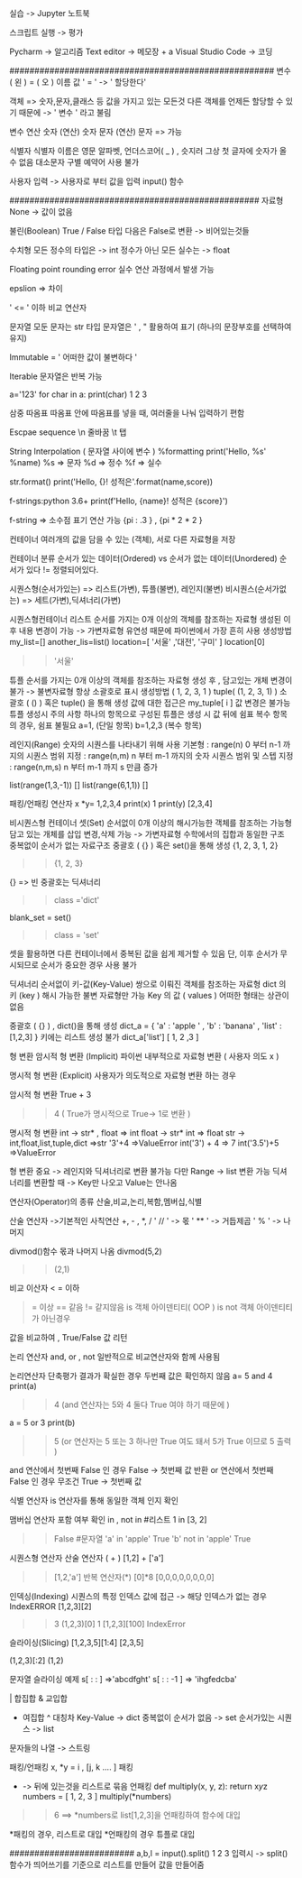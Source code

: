 실습
-> Jupyter 노트북

스크립트 실행
-> 평가

Pycharm -> 알고리즘
Text editor -> 메모장 + a
Visual Studio Code -> 코딩

#####################################################
변수
( 왼 ) = ( 오 )
 이름      값
' = ' -> ' 할당한다'

객체 => 숫자,문자,클래스 등 값을 가지고 있는 모든것
다른 객체를 언제든 할당할 수 있기 때문에 -> ' 변수 ' 라고 불림

변수 연산
숫자 (연산) 숫자
문자 (연산) 문자   => 가능


식별자
식별자 이름은 영문 알파벳, 언더스코어( _ ) , 슷지러 그상
첫 글자에 숫자가 올 수 없음
대소문자 구별
예약어 사용 불가

사용자 입력
-> 사용자로 부터 값을 입력
input() 함수

##################################################
자료형
None -> 값이 없음

불린(Boolean)
True / False 타입
다음은 False로 변환
-> 비어있는것들

수치형
모든 정수의 타입은 -> int
정수가 아닌 모든 실수는 -> float

Floating point rounding error
실수 연산 과정에서 발생 가능

epslion => 차이


' <= ' 이하
비교 연산자

문자열
모둔 문자는 str 타입
문자열은 ' , " 활용하여 표기 (하나의 문장부호를 선택하여 유지)


Immutable = ' 어떠한 값이 불변하다 '

Iterable
문자열은 반복 가능

a='123'
for char in a:
    print(char)
1
2
3

삼중 따옴표
따옴표 안에 따옴표를 넣을 때,
여러줄을 나눠 입력하기 편함

Escpae sequence
\n 줄바꿈
\t 탭

String Interpolation ( 문자열 사이에 변수 )
%formatting
print('Hello, %s' %name)
%s => 문자 %d => 정수 %f => 실수

str.format()
print('Hello, {}! 성적은'.format(name,score))

f-strings:python 3.6+
print(f'Hello, {name}! 성적은 {score}')

f-string => 소수점 표기 연산 가능
{pi : .3 } , {pi * 2 * 2 }


컨테이너
여러개의 값을 담을 수 있는 (객체), 서로 다른 자료형을 저장

컨테이너 분류
순서가 있는 데이터(Ordered) vs 순서가 없는 데이터(Unordered)
순서가 있다 != 정렬되어있다.

시퀀스형(순서가있는) => 리스트(가변), 튜플(불변), 레인지(불변)
비시퀀스(순서가없는) => 세트(가변),딕셔너리(가변)

시퀀스형컨테이너
리스트
순서를 가지는 0개 이상의 객체를 참조하는 자료형
생성된 이후 내용 변경이 가능 -> 가변자료형
유연성 때문에 파이썬에서 가장 흔히 사용
생성방법
my_list=[]
another_lis=list()
location=[ '서울' ,'대전', '구미' ]
location[0]
>> '서울'

튜플
순서를 가지는 0개 이상의 객체를 참조하는 자료형
생성 후 , 담고있는 개체 변경이 불가 -> 불변자료형
항상 소괄호로 표시
생성방법
( 1, 2, 3, 1 )
tuple( (1, 2, 3, 1) )
소괄호 ( () ) 혹은  tuple() 을 통해 생성
값에 대한 접근은 my_tuple[ i ]
값 변경은 불가능
튜플 생성시 주의 사항
하나의 항목으로 구성된 튜플은  생성 시 값 뒤에 쉼표
복수 항목의 경우,
쉼표 불필요
a=1, (단일 항목)
b=1,2,3 (복수 항목)

레인지(Range)
숫자의 시퀀스를 나타내기 위해 사용
기본형 : range(n)
0 부터 n-1 까지의 시퀀스
범위 지정 : range(n,m)
n 부터 m-1 까지의 숫자 시퀀스
범위 및 스텝 지정 : range(n,m,s)
n 부터 m-1 까지 s 만큼 증가

list(range(1,3,-1))
[]
list(range(6,1,1))
[]


패킹/언패킹 연산자
x *y= 1,2,3,4
print(x)
1
print(y)
[2,3,4]

비시퀀스형 컨테이너
셋(Set)
순서없이 0개 이상의 해시가능한 객체를 참조하는 가능형
담고 있는 개체를 삽입 변경,삭제 가능 -> 가변자료형
수학에서의 집합과 동일한 구조
중복없이 순서가 없는 자료구조
중괄호 ( {} ) 혹은 set()을 통해 생성
{1, 2, 3, 1, 2}
>> {1, 2, 3}

{} => 빈 중괄호는 딕셔너리
>>class ='dict'

blank_set = set()
>>class = 'set'

셋을 활용하면 다른 컨테이너에서 중복된 값을 쉽게 제거할 수 있음
단, 이후 순서가 무시되므로 순서가 중요한 경우 사용 불가


딕셔너리
순서없이 키-값(Key-Value) 쌍으로 이뤄진 객체를 참조하는 자료형
dict 의 키 (key )
해시 가능한 불변 자료형만 가능
Key 의 값 ( values )
어떠한 형태는 상관이 없음

중괄호 ( {} ) , dict()을 통해 생성
dict_a = { 'a' : 'apple ' , 'b' : 'banana' , 'list' : [1,2,3] }
키에는 리스트 생성 불가
dict_a['list']
[ 1, 2 ,3 ]

형 변환 
암시적 형 변환 (Implicit)
파이썬 내부적으로 자료형 변환 ( 사용자 의도 x )

명시적 형 변환 (Explicit)
사용자가 의도적으로 자료형 변환 하는 경우

암시적 형 변환
True + 3
>> 4
>> ( True가 명시적으로 True-> 1로 변환 )

명시적 형 변환
int
-> str* , float => int
float
-> str* int => float
str
-> int,float,list,tuple,dict =>str
'3'+4
=>ValueError
int('3') + 4
=> 7
int('3.5')+5
=>ValueError


형 변환 중요 -> 레인지와 딕셔너리로 변환 불가능
다만 Range -> list 변환 가능
딕셔너리를 변환할 때 -> Key만 나오고 Value는 안나옴

연산자(Operator)의 종류
산술,비교,논리,복함,멤버십,식별

산술 연산자
->기본적인 사칙연산
+, - , *, /
' // ' -> 몫
' ** ' -> 거듭제곱
' % ' -> 나머지

divmod()함수 몫과 나머지 나옴
divmod(5,2)
>>(2,1)

비교 이산자
< = 이하
>= 이상
>== 같음
>!= 같지않음
>is 객체 아이덴티티( OOP )
>is not 객체 아이덴티티가 아닌경우

값을 비교하여 , True/False 값 리턴

논리 연산자
and, or , not
일반적으로 비교연산자와 함께 사용됨

논리연산자 단축평가
결과가 확실한 경우 두번째 값은 확인하지 않음
a= 5 and 4
print(a)
>> 4 (and 연산자는 5와 4 둘다 True 여야 하기 때문에 )

a = 5 or 3
print(b)
>>5 (or 연산자는 5 또는 3 하나만 True 여도 돼서 5가 True 이므로 5 출력 )

and 연산에서 첫번째 False 인 경우 False -> 첫번째 값 반환
or 연산에서 첫번째 False 인 경우 무조건 True -> 첫번째 값 


식별 연산자
is 연산자를 통해 동일한 객체 인지 확인

맴버십 연산자
포함 여부 확인
in , not in
#리스트
1 in [3, 2]
>> False
>> #문자열
>> 'a' in 'apple'
>> True
>> 'b' not in 'apple'
>> True

시퀀스형 연산자
산술 연산자 ( + )
[1,2] + ['a']
>> [1,2,'a']
>> 반복 연산자(*)
>> [0]*8
>> [0,0,0,0,0,0,0,0]

인덱싱(Indexing)
시퀀스의 특정 인덱스 값에 접근
	-> 해당 인덱스가 없는 경우 IndexERROR
[1,2,3][2]
>>3
>>(1,2,3)[0]
>>1
>>[1,2,3][100]
>>IndexError

슬라이싱(Slicing)
[1,2,3,5][1:4]
[2,3,5]

(1,2,3)[:2]
(1,2)

문자열 슬라이싱 예제
s[ : : ] =>'abcdfght'
s[ : : -1 ] => 'ihgfedcba'

| 합집합
& 교입합
- 여집합
^ 대칭차
Key-Value -> dict
중복없이 순서가 없음 -> set
순서가있는 시퀀스 -> list

문자들의 나열 -> 스트링

패킹/언패킹
x, *y = i , [j, k .... ]
패킹

* -> 뒤에 있는것을 리스트로 묶음
언패킹
def multiply(x, y, z):
	return x*y*z
numbers = [ 1, 2, 3 ]
multiply(*numbers)
>>6
>>==> *numbers로 list[1,2,3]을 언패킹하여 함수에 대입

*패킹의 경우, 리스트로 대입
*언패킹의 경우 튜플로 대입

#########################
a,b,l = input().split()
1 2 3
입력시 -> split()함수가 띄어쓰기를 기준으로 리스트를 만들어 값을 만들어줌